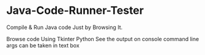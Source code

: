 # Java-Code-Runner-Tester

Compile &amp; Run Java code Just by Browsing It.

Browse code Using Tkinter Python See the output on console command line args can be taken in text box



